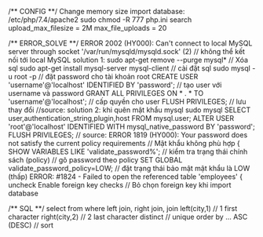 
/** CONFIG **/
Change memory size import database:
/etc/php/7.4/apache2 
sudo chmod -R 777 php.ini
search upload_max_filesize = 2M
max_file_uploads = 20

/** ERROR_SOLVE **/
ERROR 2002 (HY000): Can't connect to local MySQL server through socket '/var/run/mysqld/mysqld.sock' (2)  // không thể kết nối tới local MySQL
solution 1:
sudo apt-get remove --purge mysql\*   // Xóa sql
sudo apt-get install mysql-server mysql-client // cài đặt sql
sudo mysql -u root -p  // đặt password cho tài khoản root
CREATE USER 'username'@'localhost' IDENTIFIED BY 'password'; // tạo user với username và password
GRANT ALL PRIVILEGES ON * . * TO 'username'@'localhost'; // cấp quyền cho user
FLUSH PRIVILEGES; // lưu thay đổi
//source: 
solution 2: khi quên mật khẩu mysql
sudo mysql
SELECT user,authentication_string,plugin,host FROM mysql.user;
ALTER USER 'root'@'localhost' IDENTIFIED WITH mysql_native_password BY 'password';
FLUSH PRIVILEGES;
// source: 
ERROR 1819 (HY000): Your password does not satisfy the current policy requirements // Mật khẩu không phù hợp {
SHOW VARIABLES LIKE 'validate_password%'; // kiểm tra trạng thái chính sách (policy)
// gõ password theo policy
SET GLOBAL validate_password_policy=LOW; // đặt trạng thái bảo mật mật khẩu là LOW (thấp)
ERROR: #1824 - Failed to open the referenced table 'employees' {
uncheck Enable foreign key checks  // Bỏ chọn foreign key khi import database

/** SQL **/
select from where
left join, right join, join
left(city,1) // 1 first character
right(city,2) // 2 last character
distinct // unique
order by ...  ASC (DESC) // sort